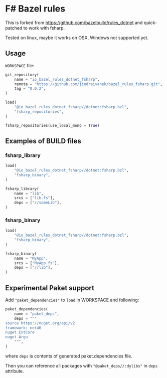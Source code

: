 # F# Bazel rules

This is forked from https://github.com/bazelbuild/rules_dotnet and quick-patched to work with fsharp.

Tested on linux, maybe it works on OSX, Windows not supported yet.

## Usage

`WORKSPACE` file:

```python
git_repository(
    name = "io_bazel_rules_dotnet_fsharp",
    remote = "https://github.com/jindraivanek/bazel_rules_fsharp.git",
    tag = "0.0.2",
)

load(
    "@io_bazel_rules_dotnet_fsharp//dotnet:fsharp.bzl",
    "fsharp_repositories",
)

fsharp_repositories(use_local_mono = True)
```

## Examples of BUILD files

### fsharp_library

```python
load(
    "@io_bazel_rules_dotnet_fsharp//dotnet:fsharp.bzl",
    "fsharp_binary",
)

fsharp_library(
    name = "lib",
    srcs = ["lib.fs"],
    deps = ["//someLib"],
)
```

### fsharp_binary

```python
load(
    "@io_bazel_rules_dotnet_fsharp//dotnet:fsharp.bzl",
    "fsharp_binary",
)

fsharp_binary(
    name = "MyApp",
    srcs = ["MyApp.fs"],
    deps = ["//lib"],
)
```

## Experimental Paket support
Add `"paket_dependencies"` to `load` in WORKSPACE and following:

```python
paket_dependencies(
    name = "paket_deps",
    deps = """
source https://nuget.org/api/v2
framework: net46
nuget ExtCore
nuget Argu
    """,
)
```

where `deps` is contents of generated paket.dependencies file.

Then you can reference all packages with `"@paket_deps//:dylibs"` in `deps` attribute.
